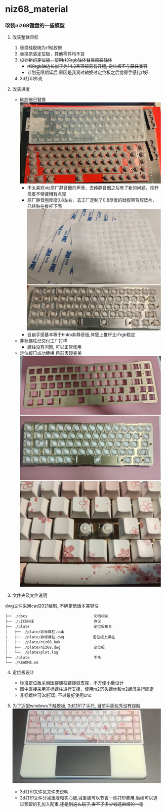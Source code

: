 # niz68_material

### 改装niz68键盘的一些模型

1. 改装整体目标
    1. 替换硅胶碗为rf硅胶碗
    2. 替换原装定位板，其他零件均不变
    3. ~~设计新的定位板，使用rf的rgb轴体替换原装轴体~~
        - ~~rf的rgb轴边长似乎为14.3且顶部需有开槽, 定位板不与原装兼容~~
        - 计划无限期延后,原因是我润过轴换过定位板之后觉得手感比rf好
    4. 3d打印外壳

1. 改装进度
    - 硅胶碗已替换
    ![rf硅胶碗](docs/IMG20201114030554.jpg)
        - 不太喜欢niz原厂静音圈的声音，去掉静音圈之后有了新的问题，推杆高度不够键帽有点晃
        - 原厂静音圈厚度0.8左右，去工厂定制了0.8厚度的硅胶带背胶垫片，已经贴在推杆下面
        ![垫片](docs/IMG20201223220158.jpg)
        ![处理后推杆](docs/IMG20201223224421.jpg)
        - 目前手感基本等于hhkb非静音版,体感上推杆比rfrgb稳定
    - 非标螺柱已交付工厂打样
        - 螺柱没有问题, 可以正常使用
    - 定位板已成功替换,目前表现完美
    ![定位板正面](docs/IMG_20210107_022630.jpg)
    ![定位板背面](docs/IMG_20210107_022710.jpg)
    ![上机](docs/IMG_20210107_022720.jpg)


3. 文件夹及文件说明

dwg文件采用cad2021绘制, 不确定低版本兼容性

```
├── ./docs                              文档相关
├── ./LICENSE                           协议
├── ./plate                             定位板相关
│   ├── ./plate/非标螺柱.bak
│   ├── ./plate/非标螺柱.dwg             定位板上螺柱
│   ├── ./plate/niz68.bak
│   ├── ./plate/niz68.dwg               定位板
│   └── ./plate/plot.log
├── ./plate                             手托
└── ./README.md
```

4. 定位板设计

    - 标准定位板采用压铆螺柱链接做支撑，不方便小量设计
    - 图中直接采用非标螺柱进行支撑，使用m2沉头螺丝和m2螺母进行固定
    - 非标螺柱可3d打印, 不过最好使用cnc

5. 为了适配windows下触摸板, 3d打印了手托, 目前手感优秀没有误触
![手托](docs/IMG_20210107_095722.jpg)
    - 3d打印文件见文件夹说明
    - 3d打印文件分减重版和实心版,减重版可以节省一些打印费用,后续可以通过预留的孔加入配重.~~还是别这么玩了,省不了多少钱还麻烦的一笔~~